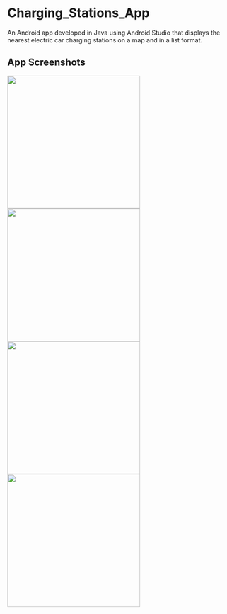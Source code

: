 # Charging_Stations_App
An Android app developed in Java using Android Studio that displays the nearest electric car charging stations on a map and in a list format.

## App Screenshots

<img src="https://github.com/yassinemh3/Charging_Stations_App/assets/108351375/1c4fb785-7e60-491f-add5-6c6bd45d1ac7" width="300">
<img src="https://github.com/yassinemh3/Charging_Stations_App/assets/108351375/863cd5cd-4d70-473c-8a88-5b6927af32a9" width="300">
<img src="https://github.com/yassinemh3/Charging_Stations_App/assets/108351375/48ed594a-ea0c-4085-ba22-883e185b9268" width="300">
<img src="https://github.com/yassinemh3/Charging_Stations_App/assets/108351375/f2cbc679-148d-425a-a008-26bf83278e69" width="300">
